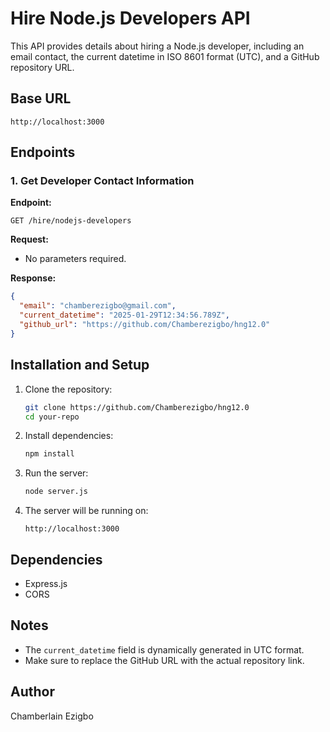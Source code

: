 # Hire Node.js Developers API

This API provides details about hiring a Node.js developer, including an email contact, the current datetime in ISO 8601 format (UTC), and a GitHub repository URL.

## Base URL

```
http://localhost:3000
```

## Endpoints

### 1. Get Developer Contact Information

**Endpoint:**

```
GET /hire/nodejs-developers
```

**Request:**

- No parameters required.

**Response:**

```json
{
  "email": "chamberezigbo@gmail.com",
  "current_datetime": "2025-01-29T12:34:56.789Z",
  "github_url": "https://github.com/Chamberezigbo/hng12.0"
}
```

## Installation and Setup

1. Clone the repository:

   ```sh
   git clone https://github.com/Chamberezigbo/hng12.0
   cd your-repo
   ```

2. Install dependencies:

   ```sh
   npm install
   ```

3. Run the server:

   ```sh
   node server.js
   ```

4. The server will be running on:

   ```
   http://localhost:3000
   ```

## Dependencies

- Express.js
- CORS

## Notes

- The `current_datetime` field is dynamically generated in UTC format.
- Make sure to replace the GitHub URL with the actual repository link.

## Author

Chamberlain Ezigbo
